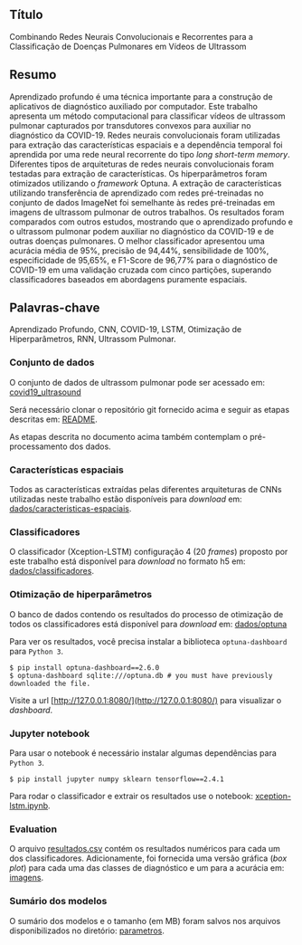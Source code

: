## Título

Combinando Redes Neurais Convolucionais e Recorrentes para a Classificação de Doenças Pulmonares em Vídeos de Ultrassom

## Resumo

Aprendizado profundo é uma técnica importante para a construção de aplicativos de diagnóstico auxiliado por computador. Este trabalho apresenta um método computacional para classificar vídeos de ultrassom pulmonar capturados por transdutores convexos para auxiliar no diagnóstico da COVID-19. Redes neurais convolucionais foram utilizadas para extração das características espaciais e a dependência temporal foi aprendida por uma rede neural recorrente do tipo *long short-term memory*. Diferentes tipos de arquiteturas de redes neurais convolucionais foram testadas para extração de características. Os hiperparâmetros foram otimizados utilizando o *framework* Optuna. A extração de características utilizando transferência de aprendizado com redes pré-treinadas no conjunto de dados ImageNet foi semelhante às redes pré-treinadas em imagens de ultrassom pulmonar de outros trabalhos. Os resultados foram comparados com outros estudos, mostrando que o aprendizado profundo e o ultrassom pulmonar podem auxiliar no diagnóstico da COVID-19 e de outras doenças pulmonares. O melhor classificador apresentou uma acurácia média de 95%, precisão de 94,44%, sensibilidade de 100%, especificidade de 95,65%, e F1-Score de 96,77% para o diagnóstico de COVID-19 em uma validação cruzada com cinco partições, superando classificadores baseados em abordagens puramente espaciais.

## Palavras-chave

Aprendizado Profundo, CNN, COVID-19, LSTM, Otimização de Hiperparâmetros, RNN, Ultrassom Pulmonar.

### Conjunto de dados

O conjunto de dados de ultrassom pulmonar pode ser acessado em: [covid19_ultrasound](https://github.com/jannisborn/covid19_ultrasound/tree/9e254a140b4faa2c200b8bb5cee2347b7198fbef)

Será necessário clonar o repositório git fornecido acima e seguir as etapas descritas em: [README](https://github.com/jannisborn/covid19_ultrasound/blob/9e254a140b4faa2c200b8bb5cee2347b7198fbef/data/README.md).

As etapas descrita no documento acima também contemplam o pré-processamento dos dados.

### Características espaciais

Todos as características extraídas pelas diferentes arquiteturas de CNNs utilizadas neste trabalho estão disponíveis para *download* em: [dados/caracteristicas-espaciais](https://drive.google.com/drive/folders/1XDb1-Iq6bj12Nrj5EFT6Q0p8hgcce_mO?usp=sharing).

### Classificadores

O classificador (Xception-LSTM) configuração 4 (20 *frames*) proposto por este trabalho está disponível para *download* no formato h5 em: [dados/classificadores](https://drive.google.com/drive/folders/1XDb1-Iq6bj12Nrj5EFT6Q0p8hgcce_mO?usp=sharing).

### Otimização de hiperparâmetros

O banco de dados contendo os resultados do processo de otimização de todos os classificadores está disponível para *download* em: [dados/optuna](https://drive.google.com/drive/folders/1XDb1-Iq6bj12Nrj5EFT6Q0p8hgcce_mO?usp=sharing)

Para ver os resultados, você precisa instalar a biblioteca `optuna-dashboard` para `Python 3`.

    $ pip install optuna-dashboard==2.6.0
    $ optuna-dashboard sqlite:///optuna.db # you must have previously downloaded the file.
    
Visite a url [http://127.0.0.1:8080/](http://127.0.0.1:8080/) para visualizar o *dashboard*.

### Jupyter notebook

Para usar o notebook é necessário instalar algumas dependências para `Python 3`.

    $ pip install jupyter numpy sklearn tensorflow==2.4.1

Para rodar o classificador e extrair os resultados use o notebook: [xception-lstm.ipynb](xception-lstm.ipynb).

### Evaluation

O arquivo [resultados.csv](resultados.csv) contém os resultados numéricos para cada um dos classificadores. Adicionamente, foi fornecida uma versão gráfica (*box plot*) para cada uma das classes de diagnóstico e um para a acurácia em: [imagens](imagens).


### Sumário dos modelos

O sumário dos modelos e o tamanho (em MB) foram salvos nos arquivos disponibilizados no diretório: [parametros](parametros).
